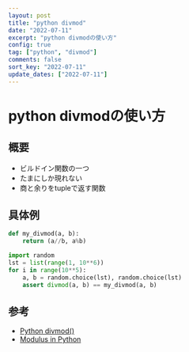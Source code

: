 ```yaml
---
layout: post
title: "python divmod" 
date: "2022-07-11"
excerpt: "python divmodの使い方"
config: true
tag: ["python", "divmod"]
comments: false
sort_key: "2022-07-11"
update_dates: ["2022-07-11"]
---
```


# python divmodの使い方

## 概要
 - ビルドイン関数の一つ
 - たまにしか現れない
 - 商と余りをtupleで返す関数

## 具体例

```python
def my_divmod(a, b):
    return (a//b, a%b)

import random
lst = list(range(1, 10**6))
for i in range(10**5):
    a, b = random.choice(lst), random.choice(lst)
    assert divmod(a, b) == my_divmod(a, b)
```

## 参考
 - [Python divmod()](https://www.programiz.com/python-programming/methods/built-in/divmod)
 - [Modulus in Python](https://www.scaler.com/topics/modulus-in-python/)
